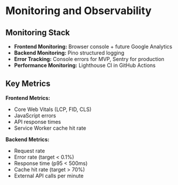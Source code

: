 # Monitoring and Observability

## Monitoring Stack

- **Frontend Monitoring:** Browser console + future Google Analytics
- **Backend Monitoring:** Pino structured logging
- **Error Tracking:** Console errors for MVP, Sentry for production
- **Performance Monitoring:** Lighthouse CI in GitHub Actions

## Key Metrics

**Frontend Metrics:**
- Core Web Vitals (LCP, FID, CLS)
- JavaScript errors
- API response times
- Service Worker cache hit rate

**Backend Metrics:**
- Request rate
- Error rate (target < 0.1%)
- Response time (p95 < 500ms)
- Cache hit rate (target > 70%)
- External API calls per minute
